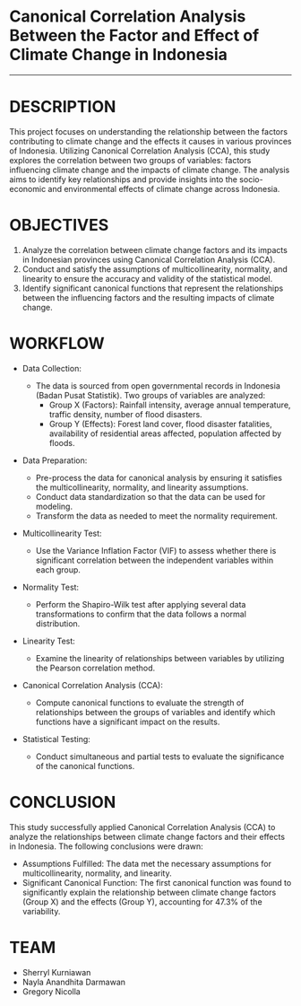 # Canonical Correlation Analysis Between the Factor and Effect of Climate Change in Indonesia
------------

# DESCRIPTION 
This project focuses on understanding the relationship between the factors contributing to climate change and the effects it causes in various provinces of Indonesia. Utilizing Canonical Correlation Analysis (CCA), this study explores the correlation between two groups of variables: factors influencing climate change and the impacts of climate change. The analysis aims to identify key relationships and provide insights into the socio-economic and environmental effects of climate change across Indonesia.

# OBJECTIVES 
1. Analyze the correlation between climate change factors and its impacts in Indonesian provinces using Canonical Correlation Analysis (CCA).
2. Conduct and satisfy the assumptions of multicollinearity, normality, and linearity to ensure the accuracy and validity of the statistical model.
3. Identify significant canonical functions that represent the relationships between the influencing factors and the resulting impacts of climate change.

# WORKFLOW 
- Data Collection:

   - The data is sourced from open governmental records in Indonesia (Badan Pusat Statistik). Two groups of variables are analyzed:
      - Group X (Factors): Rainfall intensity, average annual temperature, traffic density, number of flood disasters.
      - Group Y (Effects): Forest land cover, flood disaster fatalities, availability of residential areas affected, population affected by floods.
- Data Preparation:

   - Pre-process the data for canonical analysis by ensuring it satisfies the multicollinearity, normality, and linearity assumptions.
   - Conduct data standardization so that the data can be used for modeling.
   - Transform the data as needed to meet the normality requirement.
- Multicollinearity Test:

   - Use the Variance Inflation Factor (VIF) to assess whether there is significant correlation between the independent variables within each group.
- Normality Test:

   - Perform the Shapiro-Wilk test after applying several data transformations to confirm that the data follows a normal distribution.
- Linearity Test:

   - Examine the linearity of relationships between variables by utilizing the Pearson correlation method.
- Canonical Correlation Analysis (CCA):

   - Compute canonical functions to evaluate the strength of relationships between the groups of variables and identify which functions have a significant impact on the results.
- Statistical Testing:

   - Conduct simultaneous and partial tests to evaluate the significance of the canonical functions.

#  CONCLUSION 
This study successfully applied Canonical Correlation Analysis (CCA) to analyze the relationships between climate change factors and their effects in Indonesia. The following conclusions were drawn:

- Assumptions Fulfilled: The data met the necessary assumptions for multicollinearity, normality, and linearity.
- Significant Canonical Function: The first canonical function was found to significantly explain the relationship between climate change factors (Group X) and the effects (Group Y), accounting for 47.3% of the variability.

# TEAM 
- Sherryl Kurniawan
- Nayla Anandhita Darmawan
- Gregory Nicolla





